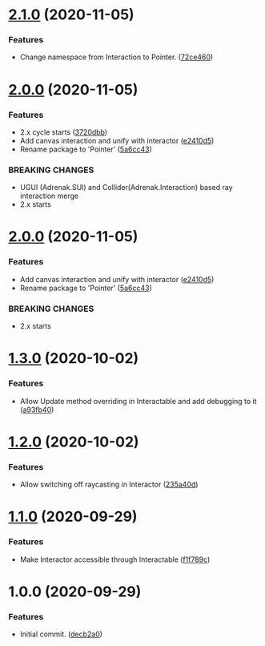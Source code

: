 # [2.1.0](https://github.com/adrenak/pointer/compare/v2.0.0...v2.1.0) (2020-11-05)


### Features

* Change namespace from Interaction to Pointer. ([72ce460](https://github.com/adrenak/pointer/commit/72ce460685e6bde6ec6b8d79f962e9e9e25a8a7f))

# [2.0.0](https://github.com/adrenak/pointer/compare/v1.3.0...v2.0.0) (2020-11-05)


### Features

* 2.x cycle starts ([3720dbb](https://github.com/adrenak/pointer/commit/3720dbbff2b528dfa0591f7e326475fd2c512c2d))
* Add canvas interaction and unify with interactor ([e2410d5](https://github.com/adrenak/pointer/commit/e2410d569b4f2e344effab5a65b84a63c12ed266))
* Rename package to 'Pointer' ([5a6cc43](https://github.com/adrenak/pointer/commit/5a6cc4349d4d1d42debe8531bd31069f432c0b01))


### BREAKING CHANGES

* UGUI (Adrenak.SUI) and Collider(Adrenak.Interaction) based ray interaction merge
* 2.x starts

# [2.0.0](https://github.com/adrenak/interaction/compare/v1.3.0...v2.0.0) (2020-11-05)


### Features

* Add canvas interaction and unify with interactor ([e2410d5](https://github.com/adrenak/interaction/commit/e2410d569b4f2e344effab5a65b84a63c12ed266))
* Rename package to 'Pointer' ([5a6cc43](https://github.com/adrenak/interaction/commit/5a6cc4349d4d1d42debe8531bd31069f432c0b01))


### BREAKING CHANGES

* 2.x starts

# [1.3.0](https://github.com/adrenak/interaction/compare/v1.2.0...v1.3.0) (2020-10-02)


### Features

* Allow Update method overriding in Interactable and add debugging to it ([a93fb40](https://github.com/adrenak/interaction/commit/a93fb4089a92dde2b3a0d438677c75d192e5ec62))

# [1.2.0](https://github.com/adrenak/interaction/compare/v1.1.0...v1.2.0) (2020-10-02)


### Features

* Allow switching off raycasting in Interactor ([235a40d](https://github.com/adrenak/interaction/commit/235a40d32c7cc5f5f1156f86e37fb730edf92eb7))

# [1.1.0](https://github.com/adrenak/interaction/compare/v1.0.0...v1.1.0) (2020-09-29)


### Features

* Make Interactor accessible through Interactable ([f1f789c](https://github.com/adrenak/interaction/commit/f1f789c46f4b9716310095d1adeaa4fe9fb679c5))

# 1.0.0 (2020-09-29)


### Features

* Initial commit. ([decb2a0](https://github.com/adrenak/interaction/commit/decb2a0fdf94b9e20786520cbec8df1f59fd5274))
